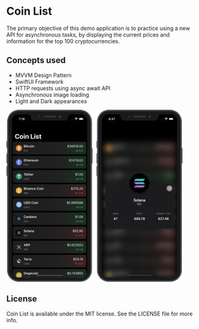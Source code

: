 # Coin List

The primary objective of this demo application is to practice using a new API for asynchronous tasks, by displaying the current prices and information for the top 100 cryptocurrencies.

## Concepts used
* MVVM Design Pattern
* SwiftUI Framework
* HTTP requests using async await API
* Asynchronous image loading
* Light and Dark appearances

<img src="https://github.com/robertpinl/CoinList/blob/main/ReadmeAssets/CoinListScreenshot.png" height="450" />

## License

Coin List is available under the MIT license. See the LICENSE file for more info.
